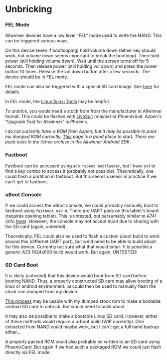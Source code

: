 # Unbricking

### FEL Mode

Allwinner devices have a low level "FEL" mode used to write the NAND. This can be triggered various ways. 

On this device (even if bootlooping) hold volume down (either key should work, but volume down seems important to break the bootloop). Then hold power (still holding volume down). Wait until the screen turns off for 5 seconds. Then release power (still holding vol down) and press the power button 10 times. Release the vol down button after a few seconds. The device should be in FEL mode.

FEL mode can also be triggered with a special SD card image. See [here](https://linux-sunxi.org/FEL) for details.

In FEL mode, the [Linux Sunxi Tools](https://github.com/linux-sunxi/sunxi-tools) may be helpful.

To unbrick, you would need a stock from from the manufacturer in Allwinner format. This could be flashed with [LiveSuit](https://linux-sunxi.org/LiveSuit) (maybe) or PhoenixSuit. Azpen's "Upgrade Tool for Allwinner" is Phoenix.

*I do not currently have a ROM from Azpen, but it may be possible to pack my dumped ROM correctly. [This](https://linux-sunxi.org/LiveSuit_images) page is a good place to start. There are pack tools in the lichee archive in the Allwinner Android SDK.*



### Fastboot

Fastboot can be accessed using `adb reboot bootloader`, but I have yet to find a key combo to access it (probably not possible). Theoretically, one could flash a partition in fastboot. But this seems useless in practice if we can't get to fastboot.



### uBoot Console

If we could access the uBoot console, we could probably manually boot to fastboot using `fastboot usb 0`. There are UART pads on this tablet's board (requires opening tablet). This is untested, but persumably similar to A741 (info [here](https://linux-sunxi.org/Azpen_A741)). However, the console may not accept input due to sharing with the SD card (again, untested).

Theoretically, FEL could also be used to flash a custom uboot build to work around this (differnet UART port), but we'd need to be able to build uboot for this device. Currently not sure what that would entail. It is possible a generic A33 1024x600 build would work. But again, UNTESTED!


### SD Card Boot

It is likely (untested) that this device would boot from SD card before booting NAND. Thus, a properly constructed SD card may allow booting of a linux or android environment. `dd` could then be used to manually flash the stock rom dumped from my device.

[This process](https://linux-sunxi.org/Boot_Android_from_SdCard) may be usable with my dumped stock rom to make a bootable android SD card to unbrick. But would need to build uboot.

It may also be possible to make a bootable Linux SD card. However, either of these methods would require a u-boot build (WIP currently). One extracted from NAND could maybe work, but I can't get a full nand backup either...

A properly packed ROM could also probably be written to an SD card using PhoenixCard. But again if we had such a packaged ROM we could just flash directly via FEL mode.
